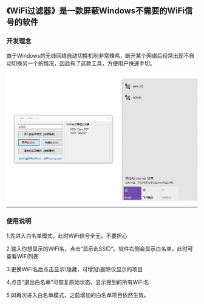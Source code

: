 ## 《WiFi过滤器》是一款屏蔽Windows不需要的WiFi信号的软件
### 开发理念
由于Windows的无线网络自动切换机制非常辣鸡，断开某个网络后经常出现不自动切换另一个的情况，因此有了这款工具，方便用户快速手切。

[![](https://raw.githubusercontent.com/CzJam/WiFi_SSID_Filter/master/WIFI_Filter/1.png)](https://raw.githubusercontent.com/CzJam/WiFi_SSID_Filter/master/WIFI_Filter/1.png)


------------
### 使用说明

1.先进入白名单模式，此时WiFi信号全无，不要担心

2.输入你想显示的WiFi名，点击“显示此SSID”。软件右侧会显示白名单，此时可查看WiFi列表

3.更换WiFi名后点击显示\隐藏，可增加\删除仅显示的项目

4.点击“退出白名单”可恢复原始状态，显示搜到的所有WiFi名

5.如再次进入白名单模式，之前增加的白名单项目依然生效。

